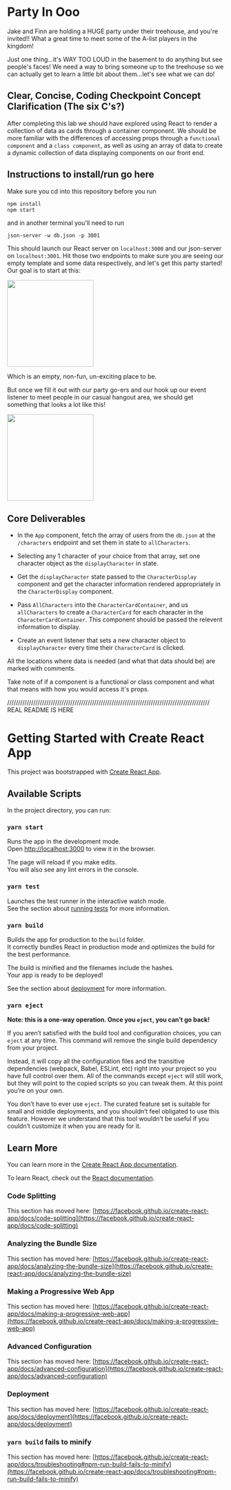 # Party In Ooo

Jake and Finn are holding a HUGE party under their treehouse, and you're invited!! What a great time to meet some of the A-list players in the kingdom!

Just one thing...it's WAY TOO LOUD in the basement to do anything but see people's faces! We need a way to bring someone up to the treehouse so we can actually get to learn a little bit about them...let's see what we can do!

## Clear, Concise, Coding Checkpoint Concept Clarification (The six C's?)

After completing this lab we should have explored using React to render a collection of data as cards through a container component. We should be more familiar with the differences of accessing props through a `functional component` and a `class component`, as well as using an array of data to create a dynamic collection of data displaying components on our front end.

## Instructions to install/run go here

Make sure you cd into this repository before you run
```
npm install
npm start
```
and in another terminal you'll need to run
```
json-server -w db.json -p 3001
```

This should launch our React server on `localhost:3000` and our json-server on `localhost:3001`. Hit those two endpoints to make sure you are seeing our empty template and some data respectively, and let's get this party started! Our goal is to start at this:

<img src="./src/images/starting-point.gif" width="200px">

 Which is an empty, non-fun, un-exciting place to be. 
 
 But once we fill it out with our party go-ers and our hook up our event listener to meet people in our casual hangout area, we should get something that looks a lot like this!

<img src="./src/images/complete-demo.gif" width="200px">

## Core Deliverables

- In the `App` component, fetch the array of users from the `db.json` at the `/characters` endpoint and set them in state to `allCharacters`. 

- Selecting any 1 character of your choice from that array, set one character object as the `displayCharacter` in state.

- Get the `displayCharacter` state passed to the `CharacterDisplay` component and get the character information rendered appropriately in the `CharacterDisplay` component.

- Pass `AllCharacters` into the `CharacterCardContainer`, and us `allCharacters` to create a `CharacterCard` for each character in the `CharacterCardContainer`. This component should be passed the relevent information to display.

- Create an event listener that sets a new character object to `displayCharacter` every time their `CharacterCard` is clicked.

All the locations where data is needed (and what that data should be) are marked with comments. 

Take note of if a component is a functional or class component and what that means with how you would access it's props.


/////////////////////////////////////////////////////////////////////////////////////////////
REAL README IS HERE

# Getting Started with Create React App

This project was bootstrapped with [Create React App](https://github.com/facebook/create-react-app).

## Available Scripts

In the project directory, you can run:

### `yarn start`

Runs the app in the development mode.\
Open [http://localhost:3000](http://localhost:3000) to view it in the browser.

The page will reload if you make edits.\
You will also see any lint errors in the console.

### `yarn test`

Launches the test runner in the interactive watch mode.\
See the section about [running tests](https://facebook.github.io/create-react-app/docs/running-tests) for more information.

### `yarn build`

Builds the app for production to the `build` folder.\
It correctly bundles React in production mode and optimizes the build for the best performance.

The build is minified and the filenames include the hashes.\
Your app is ready to be deployed!

See the section about [deployment](https://facebook.github.io/create-react-app/docs/deployment) for more information.

### `yarn eject`

**Note: this is a one-way operation. Once you `eject`, you can’t go back!**

If you aren’t satisfied with the build tool and configuration choices, you can `eject` at any time. This command will remove the single build dependency from your project.

Instead, it will copy all the configuration files and the transitive dependencies (webpack, Babel, ESLint, etc) right into your project so you have full control over them. All of the commands except `eject` will still work, but they will point to the copied scripts so you can tweak them. At this point you’re on your own.

You don’t have to ever use `eject`. The curated feature set is suitable for small and middle deployments, and you shouldn’t feel obligated to use this feature. However we understand that this tool wouldn’t be useful if you couldn’t customize it when you are ready for it.

## Learn More

You can learn more in the [Create React App documentation](https://facebook.github.io/create-react-app/docs/getting-started).

To learn React, check out the [React documentation](https://reactjs.org/).

### Code Splitting

This section has moved here: [https://facebook.github.io/create-react-app/docs/code-splitting](https://facebook.github.io/create-react-app/docs/code-splitting)

### Analyzing the Bundle Size

This section has moved here: [https://facebook.github.io/create-react-app/docs/analyzing-the-bundle-size](https://facebook.github.io/create-react-app/docs/analyzing-the-bundle-size)

### Making a Progressive Web App

This section has moved here: [https://facebook.github.io/create-react-app/docs/making-a-progressive-web-app](https://facebook.github.io/create-react-app/docs/making-a-progressive-web-app)

### Advanced Configuration

This section has moved here: [https://facebook.github.io/create-react-app/docs/advanced-configuration](https://facebook.github.io/create-react-app/docs/advanced-configuration)

### Deployment

This section has moved here: [https://facebook.github.io/create-react-app/docs/deployment](https://facebook.github.io/create-react-app/docs/deployment)

### `yarn build` fails to minify

This section has moved here: [https://facebook.github.io/create-react-app/docs/troubleshooting#npm-run-build-fails-to-minify](https://facebook.github.io/create-react-app/docs/troubleshooting#npm-run-build-fails-to-minify)
